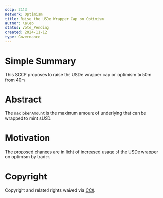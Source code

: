 ```yaml
---
sccp: 2143
network: Optimism
title: Raise the USDe Wrapper Cap on Optimism
author: Kaleb
status: Vote_Pending
created: 2024-11-12
type: Governance
---
```


# Simple Summary

This SCCP proposes to raise the USDe wrapper cap on optimism to 50m from 40m

# Abstract

The `maxTokenAmount` is the maximum amount of underlying that can be wrapped to mint sUSD.


# Motivation

The proposed changes are in light of increased usage of the USDe wrapper on optimism by trader. 


# Copyright

Copyright and related rights waived via [CC0](https://creativecommons.org/publicdomain/zero/1.0/).


